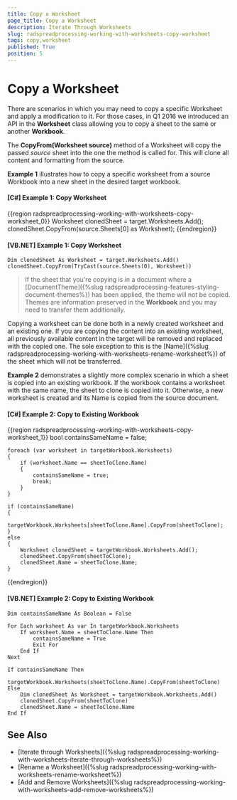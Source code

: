 ```yaml
---
title: Copy a Worksheet
page_title: Copy a Worksheet
description: Iterate Through Worksheets
slug: radspreadprocessing-working-with-worksheets-copy-worksheet
tags: copy,worksheet
published: True
position: 5
---
```


# Copy a Worksheet


There are scenarios in which you may need to copy a specific Worksheet and apply a modification to it. For those cases, in Q1 2016 we introduced an API in the __Worksheet__ class allowing you to copy a sheet to the same or another __Workbook__.


The __CopyFrom(Worksheet source)__ method of a Worksheet will copy the passed _source_ sheet into the one the method is called for. This will clone all content and formatting from the source.


__Example 1__ illustrates how to copy a specific worksheet from a source Workbook into a new sheet in the desired target workbook.


#### __[C#] Example 1: Copy Worksheet__
{{region radspreadprocessing-working-with-worksheets-copy-worksheet_0}}
    Worksheet clonedSheet = target.Worksheets.Add();
    clonedSheet.CopyFrom(source.Sheets[0] as Worksheet);
{{endregion}}


#### __[VB.NET] Example 1: Copy Worksheet__
    Dim clonedSheet As Worksheet = target.Worksheets.Add()
    clonedSheet.CopyFrom(TryCast(source.Sheets(0), Worksheet))


>If the sheet that you're copying is in a document where a [DocumentTheme]({%slug radspreadprocessing-features-styling-document-themes%}) has been applied, the theme will not be copied. Themes are information preserved in the __Workbook__ and you may need to transfer them additionally.


Copying a worksheet can be done both in a newly created worksheet and an existing one. If you are copying the content into an existing worksheet, all previously available content in the target will be removed and replaced with the copied one. The sole exception to this is the [Name]({%slug radspreadprocessing-working-with-worksheets-rename-worksheet%}) of the sheet which will not be transferred.

__Example 2__ demonstrates a slightly more complex scenario in which a sheet is copied into an existing workbook. If the workbook contains a worksheet with the same name, the sheet to clone is copied into it. Otherwise, a new worksheet is created and its Name is copied from the source document.  
        

#### __[C#] Example 2: Copy to Existing Workbook__
{{region radspreadprocessing-working-with-worksheets-copy-worksheet_1}}
	bool containsSameName = false;
	
	foreach (var worksheet in targetWorkbook.Worksheets)
	{
	    if (worksheet.Name == sheetToClone.Name)
	    {
	        containsSameName = true;
	        break;
	    }
	}
	
	if (containsSameName)
	{
	    targetWorkbook.Worksheets[sheetToClone.Name].CopyFrom(sheetToClone);
	}
	else
	{
	    Worksheet clonedSheet = targetWorkbook.Worksheets.Add();
	    clonedSheet.CopyFrom(sheetToClone);
	    clonedSheet.Name = sheetToClone.Name;
	}
{{endregion}}


#### __[VB.NET] Example 2: Copy to Existing Workbook__
    Dim containsSameName As Boolean = False

    For Each worksheet As var In targetWorkbook.Worksheets
        If worksheet.Name = sheetToClone.Name Then
            containsSameName = True
            Exit For
        End If
    Next

    If containsSameName Then
        targetWorkbook.Worksheets(sheetToClone.Name).CopyFrom(sheetToClone)
    Else
        Dim clonedSheet As Worksheet = targetWorkbook.Worksheets.Add()
        clonedSheet.CopyFrom(sheetToClone)
        clonedSheet.Name = sheetToClone.Name
    End If


## See Also

* [Iterate through Worksheets]({%slug radspreadprocessing-working-with-worksheets-iterate-through-worksheets%})
* [Rename a Worksheet]({%slug radspreadprocessing-working-with-worksheets-rename-worksheet%})
* [Add and Remove Worksheets]({%slug radspreadprocessing-working-with-worksheets-add-remove-worksheets%})
